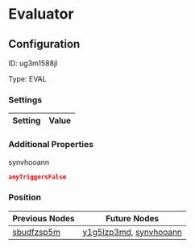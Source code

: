 # Evaluator
## Configuration
ID:  ug3m1588jl

Type: EVAL 


### Settings
| Setting | Value  |
| :------------------------ | ---------------------------------------- |
 




### Additional Properties
synvhooann
 ```json 
anyTriggersFalse
```




### Position
| Previous Nodes | Future Nodes |
| :------------- | ------------ |
| [sbudfzsp5m](./sbudfzsp5m.md) | [y1g5lzp3md](./y1g5lzp3md.md), [synvhooann](./synvhooann.md) |